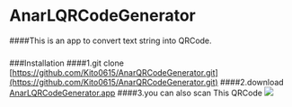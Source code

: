 # AnarLQRCodeGenerator

####This is an app to convert text string into QRCode.

#####
###Installation
####1.git clone [https://github.com/Kito0615/AnarQRCodeGenerator.git](https://github.com/Kito0615/AnarQRCodeGenerator.git)
####2.download [AnarLQRCodeGenerator.app](https://github.com/Kito0615/AnarQRCodeGenerator/AnarLQRCodeGenerator.app)
####3.you can also scan This QRCode ![](https://github.com/Kito0615/AnarQRCodeGenerator/raw/master/QRCode.png)
